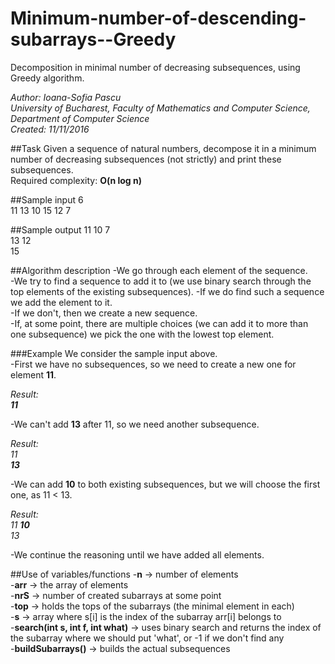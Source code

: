 # Minimum-number-of-descending-subarrays--Greedy
Decomposition in minimal number of decreasing subsequences, using Greedy algorithm.  
  
*Author: Ioana-Sofia Pascu  
University of Bucharest, Faculty of Mathematics and Computer Science, Department of Computer Science  
Created: 11/11/2016*


##Task
Given a sequence of natural numbers, decompose it in a minimum number of decreasing subsequences (not strictly) and print these subsequences.  
Required complexity: **O(n log n)**  

##Sample input
6  
11 13 10 15 12 7

##Sample output
11 10 7  
13 12  
15

##Algorithm description
-We go through each element of the sequence.  
-We try to find a sequence to add it to (we use binary search through the top elements of the existing subsequences).
 -If we do find such a sequence we add the element to it.  
 -If we don't, then we create a new sequence.  
-If, at some point, there are multiple choices (we can add it to more than one subsequence) we pick the one with the lowest top element.


###Example
We consider the sample input above.  
-First we have no subsequences, so we need to create a new one for element **11**.  

*Result:   
**11***  
  
-We can't add **13** after 11, so we need another subsequence.  

*Result:   
11  
**13***  
  
-We can add **10** to both existing subsequences, but we will choose the first one, as 11 < 13.  
  
*Result:   
11 **10**  
13*  
  
-We continue the reasoning until we have added all elements.   

##Use of variables/functions
-**n** -> number of elements  
-**arr** -> the array of elements  
-**nrS** -> number of created subarrays at some point  
-**top** -> holds the tops of the subarrays (the minimal element in each)  
-**s** -> array where s[i] is the index of the subarray arr[i] belongs to  
-**search(int s, int f, int what)** -> uses binary search and returns the index of the subarray where we should put 'what', or -1 if we don't find any  
-**buildSubarrays()** -> builds the actual subsequences  
